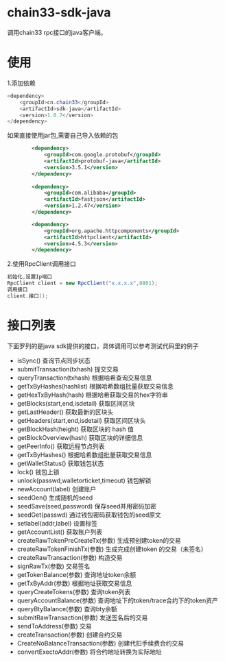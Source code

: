 # chain33-sdk-java
调用chain33 rpc接口的java客户端。

# 使用
1.添加依赖
``` java
<dependency>
	<groupId>cn.chain33</groupId>
	<artifactId>sdk-java</artifactId>
	<version>1.0.7</version>
</dependency>
```
如果直接使用jar包,需要自己导入依赖的包

``` xml
        <dependency>
			<groupId>com.google.protobuf</groupId>
			<artifactId>protobuf-java</artifactId>
			<version>3.5.1</version>
		</dependency>
		
		<dependency>
			<groupId>com.alibaba</groupId>
			<artifactId>fastjson</artifactId>
			<version>1.2.47</version>
		</dependency>

		<dependency>
			<groupId>org.apache.httpcomponents</groupId>
			<artifactId>httpclient</artifactId>
			<version>4.5.3</version>
		</dependency>
```
2.使用RpcClient调用接口

``` java
初始化,设置Ip端口
RpcClient client = new RpcClient("x.x.x.x",8801);
调用接口
client.接口();
```
# 接口列表
下面罗列的是java sdk提供的接口，具体调用可以参考测试代码里的例子

 - isSync() 查询节点同步状态
 - submitTransaction(txhash)    提交交易
 - queryTransaction(txhash)     根据哈希查询交易信息
 - getTxByHashes(hashlist)     根据哈希数组批量获取交易信息
 - getHexTxByHash(hash)     根据哈希获取交易的hex字符串
 - getBlocks(start,end,isdetail)    获取区间区块
 - getLastHeader()    获取最新的区块头
 - getHeaders(start,end,isdetail)    获取区间区块头
 - getBlockHash(height)     获取区块的 hash 值
 - getBlockOverview(hash)    获取区块的详细信息
 - getPeerInfo()    获取远程节点列表 
 - getTxByHashes()    根据哈希数组批量获取交易信息
 - getWalletStatus()    获取钱包状态
 - lock()    钱包上锁
 - unlock(passwd,walletorticket,timeout)   钱包解锁
 - newAccount(label)    创建账户
 - seedGen()    生成随机的seed
 - seedSave(seed,password)    保存seed并用密码加密
 - seedGet(passwd)    通过钱包密码获取钱包的seed原文
 - setlabel(addr,label)    设置标签
 - getAccountList()     获取账户列表
 - createRawTokenPreCreateTx(参数)    生成预创建token的交易
 - createRawTokenFinishTx(参数)   生成完成创建token 的交易（未签名）
 - createRawTransaction(参数)    构造交易
 - signRawTx(参数)    交易签名
 - getTokenBalance(参数)    查询地址token余额
 - getTxByAddr(参数)    根据地址获取交易信息
 - queryCreateTokens(参数)    查询token列表
 - queryAccountBalance(参数)    查询地址下的token/trace合约下的token资产
 - queryBtyBalance(参数)    查询bty余额
 - submitRawTransaction(参数)    发送签名后的交易
 - sendToAddress(参数)    交易
 - createTransaction(参数) 创建合约交易
 - CreateNoBalanceTransaction(参数) 创建代扣手续费合约交易
 - convertExectoAddr(参数) 将合约地址转换为实际地址

